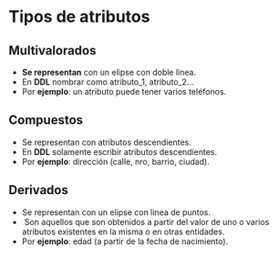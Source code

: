 # Tipos de atributos
## Multivalorados
- **Se representan** con un elipse con doble linea.
- En **DDL** nombrar como atributo_1, atributo_2...
- Por **ejemplo**: un atributo puede tener varios teléfonos.
## Compuestos
- Se representan con atributos descendientes.
- En **DDL** solamente escribir atributos descendientes.
- Por **ejemplo**: dirección (calle, nro, barrio, ciudad).
## Derivados
- Se representan con un elipse con linea de puntos.
-  Son aquellos que son obtenidos a partir del valor de uno o varios atributos existentes en la misma o en otras entidades.
- Por **ejemplo**: edad (a partir de la fecha de nacimiento).